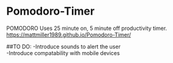 # Pomodoro-Timer
POMODORO
Uses 25 minute on, 5 minute off productivity timer.
https://mattmiller1989.github.io/Pomodoro-Timer/

##TO DO:
-Introduce sounds to alert the user <br />
-Introduce compatability with mobile devices <br />
